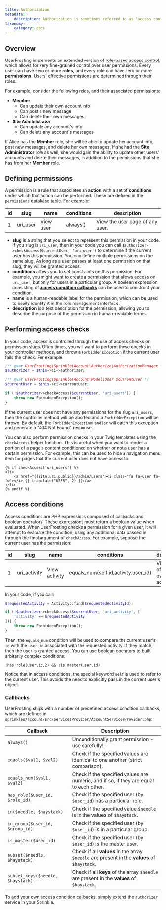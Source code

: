 ```yaml
---
title: Authorization
metadata:
    description: Authorization is sometimes referred to as "access control" or "protecting pages".  UserFrosting implements an extended version of role-based access control that supports procedural conditions on user permissions.
taxonomy:
    category: docs
---
```


## Overview

UserFrosting implements an extended version of [role-based access control](https://en.wikipedia.org/wiki/Role-based_access_control), which allows for very fine-grained control over user permissions.  Every user can have zero or more **roles**, and every role can have zero or more **permissions**.  Users' effective permissions are determined through their roles.

For example, consider the following roles, and their associated permissions:

- **Member**
  - Can update their own account info
  - Can post a new message
  - Can delete their own messages
- **Site Administrator**
  - Can update any account's info
  - Can delete any account's messages
  
If Alice has the **Member** role, she will be able to update her account info, post new messages, and delete her own messages.  If she had the **Site Administrator** role as well, she would gain the ability to update other users' accounts and delete their messages, in addition to the permissions that she has from her **Member** role.

## Defining permissions

A permission is a rule that associates an **action** with a set of **conditions** under which that action can be performed.  These are defined in the `permissions` database table.  For example:

| id | slug | name | conditions | description |
| -- | ---- | ---- | ---------- | ----------- |
| 1  | uri_user | View user | always() | View the user page of any user. |

- **slug** is a string that you select to represent this permission in your code.  If you slug is `uri_user`, then in your code you can call `$authorizer->checkAccess($currentUser, 'uri_user')` to determine if the current user has this permission.  You can define multiple permissions on the same slug.  As long as a user passes at least one permission on that slug, they will be granted access.
- **conditions** allows you to set constraints on this permission.  For example, you might want to create a permission that allows access on `uri_user`, but only for users in a particular group.  A boolean expression consisting of [**access condition callbacks**](#callbacks) can be used to construct your condition.
- **name** is a human-readable label for the permission, which can be used to easily identify it in the role management interface.
- **description** is a text description for the permission, allowing you to describe the purpose of the permission in human-readable terms.

## Performing access checks

In your code, access is controlled through the use of access checks on permission slugs.  Often times, you will want to perform these checks in your controller methods, and throw a `ForbiddenException` if the current user fails the check.  For example:

```php
/** @var UserFrosting\Sprinkle\Account\Authorize\AuthorizationManager */
$authorizer = $this->ci->authorizer;

/** @var UserFrosting\Sprinkle\Account\Model\User $currentUser */
$currentUser = $this->ci->currentUser;

if (!$authorizer->checkAccess($currentUser, 'uri_users')) {
    throw new ForbiddenException();
}
```

If the current user does not have any permissions for the slug `uri_users`, then the controller method will be aborted and a `ForbiddenException` will be thrown.  By default, the `ForbiddenExceptionHandler` will catch this exception and generate a "404 Not Found" response.

You can also perform permission checks in your Twig templates using the `checkAccess` helper function.  This is useful when you want to render a portion of a page's content conditioned on whether or not a user has a certain permission.  For example, this can be used to hide a navigation menu item for pages that the current user does not have access to:

```twig
{% if checkAccess('uri_users') %}
<li>
    <a href="{{site.uri.public}}/admin/users"><i class="fa fa-user fa-fw"></i> {{ translate("USER", 2) }}</a>
</li>
{% endif %}
```

## Access conditions

Access conditions are PHP expressions composed of callbacks and boolean operators.  These expressions must return a boolean value when evaluated.  When UserFrosting checks a permission for a given user, it will attempt to evaluate the condition, using any additional data passed in through the final argument of `checkAccess`.  For example, suppose the current user has the permission:

| id | slug | name | conditions | description |
| -- | ---- | ---- | ---------- | ----------- |
| 1  | uri_activity | View activity | equals_num(self.id,activity.user_id) | View one of your own activities. |

In your code, if you call:

```php
$requestedActivity = Activity::find($requestedActivityId);

if (!$authorizer->checkAccess($currentUser, 'uri_activity', [
    'activity' => $requestedActivity
])) {
    throw new ForbiddenException();
}
```

Then, the `equals_num` condition will be used to compare the current user's `id` with the `user_id` associated with the requested activity.  If they match, then the user is granted access.  You can use boolean operators to built arbitarily complex conditions:

`!has_role(user.id,2) && !is_master(user.id)`

Notice that in access conditions, the special keyword `self` is used to refer to the current user.  This avoids the need to explicitly pass in the current user's object.

### Callbacks

UserFrosting ships with a number of predefined access condition callbacks, which are defined in `sprinkles/account/src/ServicesProvider/AccountServicesProvider.php`:

| Callback                          | Description                                                                                  |
| --------------------------------- | -------------------------------------------------------------------------------------------- |
| `always()`                        | Unconditionally grant permission - use carefully!                                            |
| `equals($val1, $val2)`            | Check if the specified values are identical to one another (strict comparison).              |
| `equals_num($val1, $val2)`        | Check if the specified values are numeric, and if so, if they are equal to each other.       |
| `has_role($user_id, $role_id)`    | Check if the specified user (by `$user_id`) has a particular role.                           |
| `in($needle, $haystack)`          | Check if the specified value `$needle` is in the values of `$haystack`.                      |
| `in_group($user_id, $group_id)`   | Check if the specified user (by `$user_id`) is in a particular group.                        |
| `is_master($user_id)`             | Check if the specified user (by `$user_id`) is the master user.                              |
| `subset($needle, $haystack)`      | Check if all **values** in the array `$needle` are present in the **values** of `$haystack`. |
| `subset_keys($needle, $haystack)` | Check if all **keys** of the array `$needle` are present in the **values** of `$haystack`.   |

To add your own access condition callbacks, simply [extend](/services/extending-services#extending-existing-services) the `authorizer` service in your Sprinkle. 
